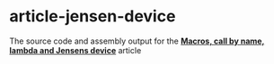 article-jensen-device
=====================

The source code and assembly output for the **[Macros, call by name, lambda and Jensens device](http://pzemtsov.github.io/2014/10/28/macro-call-by-name-lambda-jensens-device.html)** article

